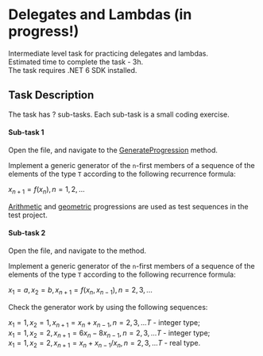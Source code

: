 # Delegates and Lambdas (in progress!)

Intermediate level task for practicing delegates and lambdas.  
Estimated time to complete the task - 3h.  
The task requires .NET 6 SDK installed.   

## Task Description

The task has ? sub-tasks. Each sub-task is a small coding exercise.

#### Sub-task 1

Open the []() file, and navigate to the [GenerateProgression]() method.

Implement a generic generator of the `n`-first members of a sequence of the elements of the type `T` according to the following recurrence formula:   

$`x_{n+1}=f(x_n), n = 1, 2, ...`$

  
[Arithmetic](https://www.wikiwand.com/en/Arithmetic_progression) and [geometric](https://www.wikiwand.com/en/Geometric_progression) progressions are used as test sequences in the test project.


#### Sub-task 2

Open the []() file, and navigate to the []() method.

Implement a generic generator of the `n`-first members of a sequence of the elements of the type `T` according to the following recurrence formula:

   $`x_1 = a, x_2 = b, x_{n+1}=f(x_n, x_{n - 1}), n = 2, 3, ...`$
  
Check the generator work by using the following sequences:

   $`x_1 = 1, x_2 = 1, x_{n + 1} = x_n +  x_{n - 1}, n = 2, 3, ... T`$ - integer type;     
   $`x_1 = 1, x_2 = 2, x_{n + 1} = 6 x_n - 8 x_{n - 1}, n = 2, 3, ... T`$ - integer type;    
   $`x_1 = 1, x_2 = 2, x_{n + 1} = x_n +  x_{n - 1} / x_{n}, n = 2, 3, ... T`$ - real type.

